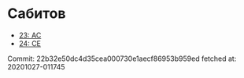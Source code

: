 # Сабитов
- [23: AC](23.md)
- [24: CE](24.md)

Commit: 22b32e50dc4d35cea000730e1aecf86953b959ed
 fetched at: 20201027-011745
